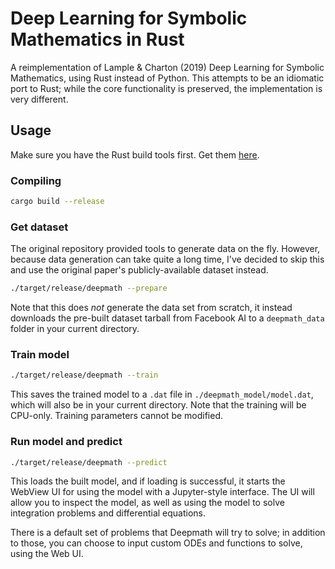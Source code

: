 # Deep Learning for Symbolic Mathematics in Rust

A reimplementation of Lample & Charton (2019) Deep Learning for Symbolic Mathematics, using Rust instead of Python. This attempts to be an idiomatic port to Rust; while the core functionality is preserved, the implementation is very different.

## Usage

Make sure you have the Rust build tools first. Get them [here](https://www.rust-lang.org/tools/install).

### Compiling

``` sh
cargo build --release
```

### Get dataset

The original repository provided tools to generate data on the fly. However, because data generation can take quite a long time, I've decided to skip this and use the original paper's publicly-available dataset instead.

``` sh
./target/release/deepmath --prepare
```

Note that this does _not_ generate the data set from scratch, it instead downloads the pre-built dataset tarball from Facebook AI to a `deepmath_data` folder in your current directory.

### Train model

``` sh
./target/release/deepmath --train
```

This saves the trained model to a `.dat` file in `./deepmath_model/model.dat`, which will also be in your current directory. Note that the training will be CPU-only. Training parameters cannot be modified.

### Run model and predict

``` sh
./target/release/deepmath --predict
```

This loads the built model, and if loading is successful, it starts the WebView UI for using the model with a Jupyter-style interface. The UI will allow you to inspect the model, as well as using the model to solve integration problems and differential equations.

There is a default set of problems that Deepmath will try to solve; in addition to those, you can choose to input custom ODEs and functions to solve, using the Web UI.
